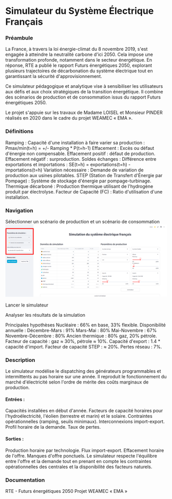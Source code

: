# Simulateur du Système Électrique Français
<!-- Remplacez par le chemin de votre image -->

### Préambule
La France, à travers la loi énergie-climat du 8 novembre 2019, s'est engagée à atteindre la neutralité carbone d'ici 2050. Cela impose une transformation profonde, notamment dans le secteur énergétique. En réponse, RTE a publié le rapport Futurs énergétiques 2050, explorant plusieurs trajectoires de décarbonation du système électrique tout en garantissant la sécurité d'approvisionnement.

Ce simulateur pédagogique et analytique vise à sensibiliser les utilisateurs aux défis et aux choix stratégiques de la transition énergétique. Il combine des scénarios de production et de consommation issus du rapport Futurs énergétiques 2050.

Le projet s'appuie sur les travaux de Madame LOISEL et Monsieur PINDER réalisés en 2020 dans le cadre du projet WEAMEC « EMA ».

### Définitions
Ramping : Capacité d'une installation à faire varier sa production :
Pmax/min(t=h) = +/- Ramping * P(t=h-1)
Effacement : Excès ou défaut d'énergie non compensable.
Effacement positif : défaut de production.
Effacement négatif : surproduction.
Soldes échanges : Différence entre exportations et importations :
SE(t=h) = exportations(t=h) - importations(t=h)
Variation nécessaire : Demande de variation de production aux usines pilotables.
STEP (Station de Transfert d'Énergie par Pompage) : Système de stockage d'énergie par pompage-turbinage.
Thermique décarboné : Production thermique utilisant de l'hydrogène produit par électrolyse.
Facteur de Capacité (FC) : Ratio d'utilisation d'une installation.

### Navigation
Sélectionner un scénario de production et un scénario de consommation
![plot](README_Pic/Nav_1.png)

Lancer le simulateur
<!-- Remplacez par le chemin de votre image -->

Analyser les résultats de la simulation
<!-- Remplacez par le chemin de votre image -->

Principales hypothèses
Nucléaire : 66% en base, 33% flexible.
Disponibilité annuelle :
Décembre-Mars : 91%
Mars-Mai : 80%
Mai-Novembre : 67%
Novembre-Décembre : 80%
Ancien thermique : 80% gaz, 20% pétrole.
Facteur de capacité : gaz ≈ 30%, pétrole ≈ 10%.
Capacité d'export : 1.4 * capacité d'import.
Facteur de capacité STEP : ≈ 20%.
Pertes réseau : 7%.

### Description
Le simulateur modélise le dispatching des générateurs programmables et intermittents au pas horaire sur une année. Il reproduit le fonctionnement du marché d'électricité selon l'ordre de mérite des coûts marginaux de production.

#### Entrées :
Capacités installées en début d'année.
Facteurs de capacité horaires pour l'hydroélectricité, l'éolien (terrestre et marin) et le solaire.
Contraintes opérationnelles (ramping, seuils minimaux).
Interconnexions import-export.
Profil horaire de la demande.
Taux de pertes.
#### Sorties :
Production horaire par technologie.
Flux import-export.
Effacement horaire de l'offre.
Manques d'offre ponctuels.
Le simulateur respecte l'équilibre entre l'offre et la demande tout en prenant en compte les contraintes opérationnelles des centrales et la disponibilité des facteurs naturels.

### Documentation
RTE - Futurs énergétiques 2050
Projet WEAMEC « EMA »
